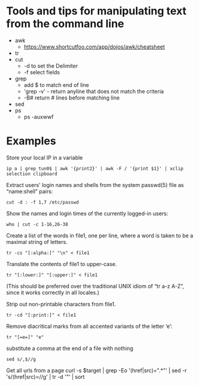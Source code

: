 # Tools and tips for manipulating text from the command line
* awk
  * https://www.shortcutfoo.com/app/dojos/awk/cheatsheet
* tr
* cut 
  * -d to set the Delimiter
  * -f select fields
* grep 
  * add $ to match end of line
  * 'grep -v' - return anyline that does not match the criteria
  * -B# return # lines before matching line
* sed
* ps
  * ps -auxwwf


# Examples #
Store your local IP in a variable

    ip a | grep tun0$ | awk '{print2}' | awk -F / '{print $1}' | xclip selection clipboard

Extract users' login names and shells from the system passwd(5) file as “name:shell” pairs:

    cut -d : -f 1,7 /etc/passwd

Show the names and login times of the currently logged-in users:

    who | cut -c 1-16,26-38

Create a list of the words in file1, one per line, where a word is taken to be a maximal string of letters.

    tr -cs "[:alpha:]" "\n" < file1

Translate the contents of file1 to upper-case.

    tr "[:lower:]" "[:upper:]" < file1

(This should be preferred over the traditional UNIX idiom of “tr a-z A-Z”, since it works correctly in all locales.)

Strip out non-printable characters from file1.

    tr -cd "[:print:]" < file1

Remove diacritical marks from all accented variants of the letter ‘e’:

    tr "[=e=]" "e"

substitute a comma at the end of a file with nothing 

    sed s/,$//g

Get all urls from a page
    curl -s $target | grep -Eo '(href|src)=".*"' | sed -r 's/(href|src)=//g' | tr -d '"' | sort 